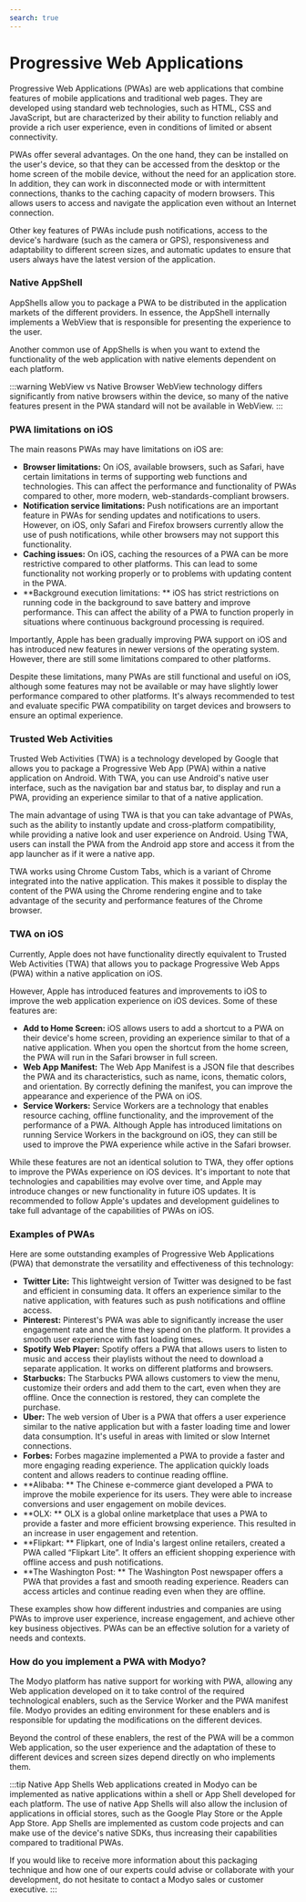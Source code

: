 ```yaml
---
search: true
---
```


# Progressive Web Applications

Progressive Web Applications (PWAs) are web applications that combine features of mobile applications and traditional web pages. They are developed using standard web technologies, such as HTML, CSS and JavaScript, but are characterized by their ability to function reliably and provide a rich user experience, even in conditions of limited or absent connectivity.

PWAs offer several advantages. On the one hand, they can be installed on the user's device, so that they can be accessed from the desktop or the home screen of the mobile device, without the need for an application store. In addition, they can work in disconnected mode or with intermittent connections, thanks to the caching capacity of modern browsers. This allows users to access and navigate the application even without an Internet connection.

Other key features of PWAs include push notifications, access to the device's hardware (such as the camera or GPS), responsiveness and adaptability to different screen sizes, and automatic updates to ensure that users always have the latest version of the application.

### Native AppShell

AppShells allow you to package a PWA to be distributed in the application markets of the different providers. In essence, the AppShell internally implements a WebView that is responsible for presenting the experience to the user.

Another common use of AppShells is when you want to extend the functionality of the web application with native elements dependent on each platform.

:::warning WebView vs Native Browser
WebView technology differs significantly from native browsers within the device, so many of the native features present in the PWA standard will not be available in WebView.
:::

### PWA limitations on iOS

The main reasons PWAs may have limitations on iOS are:

- **Browser limitations:** On iOS, available browsers, such as Safari, have certain limitations in terms of supporting web functions and technologies. This can affect the performance and functionality of PWAs compared to other, more modern, web-standards-compliant browsers.
- **Notification service limitations:** Push notifications are an important feature in PWAs for sending updates and notifications to users. However, on iOS, only Safari and Firefox browsers currently allow the use of push notifications, while other browsers may not support this functionality.
- **Caching issues:** On iOS, caching the resources of a PWA can be more restrictive compared to other platforms. This can lead to some functionality not working properly or to problems with updating content in the PWA.
- **Background execution limitations: ** iOS has strict restrictions on running code in the background to save battery and improve performance. This can affect the ability of a PWA to function properly in situations where continuous background processing is required.

Importantly, Apple has been gradually improving PWA support on iOS and has introduced new features in newer versions of the operating system. However, there are still some limitations compared to other platforms.

Despite these limitations, many PWAs are still functional and useful on iOS, although some features may not be available or may have slightly lower performance compared to other platforms. It's always recommended to test and evaluate specific PWA compatibility on target devices and browsers to ensure an optimal experience.

### Trusted Web Activities

Trusted Web Activities (TWA) is a technology developed by Google that allows you to package a Progressive Web App (PWA) within a native application on Android. With TWA, you can use Android's native user interface, such as the navigation bar and status bar, to display and run a PWA, providing an experience similar to that of a native application.

The main advantage of using TWA is that you can take advantage of PWAs, such as the ability to instantly update and cross-platform compatibility, while providing a native look and user experience on Android. Using TWA, users can install the PWA from the Android app store and access it from the app launcher as if it were a native app.

TWA works using Chrome Custom Tabs, which is a variant of Chrome integrated into the native application. This makes it possible to display the content of the PWA using the Chrome rendering engine and to take advantage of the security and performance features of the Chrome browser.

### TWA on iOS

Currently, Apple does not have functionality directly equivalent to Trusted Web Activities (TWA) that allows you to package Progressive Web Apps (PWA) within a native application on iOS.

However, Apple has introduced features and improvements to iOS to improve the web application experience on iOS devices. Some of these features are:

- **Add to Home Screen:** iOS allows users to add a shortcut to a PWA on their device's home screen, providing an experience similar to that of a native application. When you open the shortcut from the home screen, the PWA will run in the Safari browser in full screen.
- **Web App Manifest:** The Web App Manifest is a JSON file that describes the PWA and its characteristics, such as name, icons, thematic colors, and orientation. By correctly defining the manifest, you can improve the appearance and experience of the PWA on iOS.
- **Service Workers:** Service Workers are a technology that enables resource caching, offline functionality, and the improvement of the performance of a PWA. Although Apple has introduced limitations on running Service Workers in the background on iOS, they can still be used to improve the PWA experience while active in the Safari browser.

While these features are not an identical solution to TWA, they offer options to improve the PWAs experience on iOS devices. It's important to note that technologies and capabilities may evolve over time, and Apple may introduce changes or new functionality in future iOS updates. It is recommended to follow Apple's updates and development guidelines to take full advantage of the capabilities of PWAs on iOS.


### Examples of PWAs
Here are some outstanding examples of Progressive Web Applications (PWA) that demonstrate the versatility and effectiveness of this technology:

- **Twitter Lite:** This lightweight version of Twitter was designed to be fast and efficient in consuming data. It offers an experience similar to the native application, with features such as push notifications and offline access.
- **Pinterest:** Pinterest's PWA was able to significantly increase the user engagement rate and the time they spend on the platform. It provides a smooth user experience with fast loading times.
- **Spotify Web Player:** Spotify offers a PWA that allows users to listen to music and access their playlists without the need to download a separate application. It works on different platforms and browsers.
- **Starbucks:** The Starbucks PWA allows customers to view the menu, customize their orders and add them to the cart, even when they are offline. Once the connection is restored, they can complete the purchase.
- **Uber:** The web version of Uber is a PWA that offers a user experience similar to the native application but with a faster loading time and lower data consumption. It's useful in areas with limited or slow Internet connections.
- **Forbes:** Forbes magazine implemented a PWA to provide a faster and more engaging reading experience. The application quickly loads content and allows readers to continue reading offline.
- **Alibaba: ** The Chinese e-commerce giant developed a PWA to improve the mobile experience for its users. They were able to increase conversions and user engagement on mobile devices.
- **OLX: ** OLX is a global online marketplace that uses a PWA to provide a faster and more efficient browsing experience. This resulted in an increase in user engagement and retention.
- **Flipkart: ** Flipkart, one of India's largest online retailers, created a PWA called “Flipkart Lite”. It offers an efficient shopping experience with offline access and push notifications.
- **The Washington Post: ** The Washington Post newspaper offers a PWA that provides a fast and smooth reading experience. Readers can access articles and continue reading even when they are offline.

These examples show how different industries and companies are using PWAs to improve user experience, increase engagement, and achieve other key business objectives. PWAs can be an effective solution for a variety of needs and contexts.


### How do you implement a PWA with Modyo?

The Modyo platform has native support for working with PWA, allowing any Web application developed on it to take control of the required technological enablers, such as the Service Worker and the PWA manifest file. Modyo provides an editing environment for these enablers and is responsible for updating the modifications on the different devices.

Beyond the control of these enablers, the rest of the PWA will be a common Web application, so the user experience and the adaptation of these to different devices and screen sizes depend directly on who implements them.

:::tip Native App Shells
Web applications created in Modyo can be implemented as native applications within a shell or App Shell developed for each platform. The use of native App Shells will also allow the inclusion of applications in official stores, such as the Google Play Store or the Apple App Store. App Shells are implemented as custom code projects and can make use of the device's native SDKs, thus increasing their capabilities compared to traditional PWAs.

If you would like to receive more information about this packaging technique and how one of our experts could advise or collaborate with your development, do not hesitate to contact a Modyo sales or customer executive.
:::
